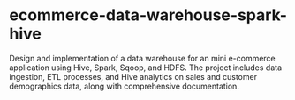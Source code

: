 # ecommerce-data-warehouse-spark-hive
Design and implementation of a data warehouse for an mini e-commerce application using Hive, Spark, Sqoop, and HDFS. The project includes data ingestion, ETL processes, and Hive analytics on sales and customer demographics data, along with comprehensive documentation.
